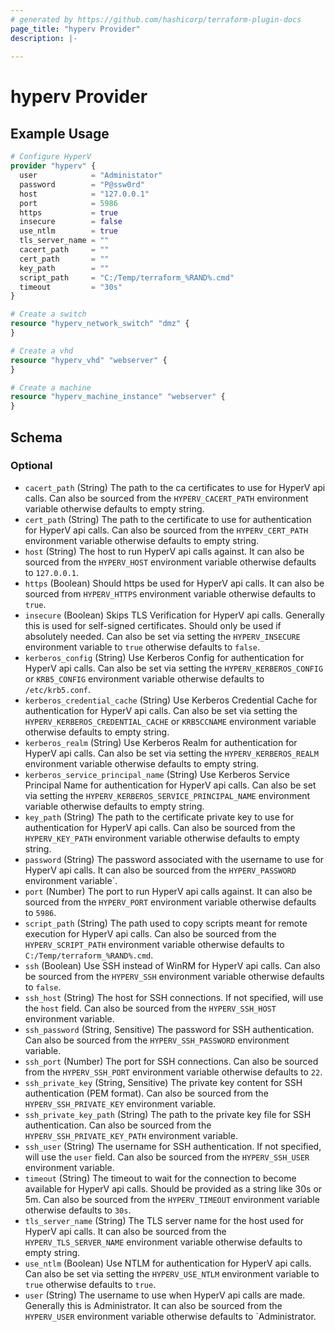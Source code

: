 ```yaml
---
# generated by https://github.com/hashicorp/terraform-plugin-docs
page_title: "hyperv Provider"
description: |-
  
---
```


# hyperv Provider



## Example Usage

```terraform
# Configure HyperV
provider "hyperv" {
  user            = "Administator"
  password        = "P@ssw0rd"
  host            = "127.0.0.1"
  port            = 5986
  https           = true
  insecure        = false
  use_ntlm        = true
  tls_server_name = ""
  cacert_path     = ""
  cert_path       = ""
  key_path        = ""
  script_path     = "C:/Temp/terraform_%RAND%.cmd"
  timeout         = "30s"
}

# Create a switch
resource "hyperv_network_switch" "dmz" {
}

# Create a vhd
resource "hyperv_vhd" "webserver" {
}

# Create a machine
resource "hyperv_machine_instance" "webserver" {
}
```

<!-- schema generated by tfplugindocs -->
## Schema

### Optional

- `cacert_path` (String) The path to the ca certificates to use for HyperV api calls. Can also be sourced from the `HYPERV_CACERT_PATH` environment variable otherwise defaults to empty string.
- `cert_path` (String) The path to the certificate to use for authentication for HyperV api calls. Can also be sourced from the `HYPERV_CERT_PATH` environment variable otherwise defaults to empty string.
- `host` (String) The host to run HyperV api calls against. It can also be sourced from the `HYPERV_HOST` environment variable otherwise defaults to `127.0.0.1`.
- `https` (Boolean) Should https be used for HyperV api calls. It can also be sourced from `HYPERV_HTTPS` environment variable otherwise defaults to `true`.
- `insecure` (Boolean) Skips TLS Verification for HyperV api calls. Generally this is used for self-signed certificates. Should only be used if absolutely needed. Can also be set via setting the `HYPERV_INSECURE` environment variable to `true` otherwise defaults to `false`.
- `kerberos_config` (String) Use Kerberos Config for authentication for HyperV api calls. Can also be set via setting the `HYPERV_KERBEROS_CONFIG` or `KRB5_CONFIG` environment variable otherwise defaults to `/etc/krb5.conf`.
- `kerberos_credential_cache` (String) Use Kerberos Credential Cache for authentication for HyperV api calls. Can also be set via setting the `HYPERV_KERBEROS_CREDENTIAL_CACHE` or `KRB5CCNAME` environment variable otherwise defaults to empty string.
- `kerberos_realm` (String) Use Kerberos Realm for authentication for HyperV api calls. Can also be set via setting the `HYPERV_KERBEROS_REALM` environment variable otherwise defaults to empty string.
- `kerberos_service_principal_name` (String) Use Kerberos Service Principal Name for authentication for HyperV api calls. Can also be set via setting the `HYPERV_KERBEROS_SERVICE_PRINCIPAL_NAME` environment variable otherwise defaults to empty string.
- `key_path` (String) The path to the certificate private key to use for authentication for HyperV api calls. Can also be sourced from the `HYPERV_KEY_PATH` environment variable otherwise defaults to empty string.
- `password` (String) The password associated with the username to use for HyperV api calls. It can also be sourced from the `HYPERV_PASSWORD` environment variable`.
- `port` (Number) The port to run HyperV api calls against. It can also be sourced from the `HYPERV_PORT` environment variable otherwise defaults to `5986`.
- `script_path` (String) The path used to copy scripts meant for remote execution for HyperV api calls. Can also be sourced from the `HYPERV_SCRIPT_PATH` environment variable otherwise defaults to `C:/Temp/terraform_%RAND%.cmd`.
- `ssh` (Boolean) Use SSH instead of WinRM for HyperV api calls. Can also be sourced from the `HYPERV_SSH` environment variable otherwise defaults to `false`.
- `ssh_host` (String) The host for SSH connections. If not specified, will use the `host` field. Can also be sourced from the `HYPERV_SSH_HOST` environment variable.
- `ssh_password` (String, Sensitive) The password for SSH authentication. Can also be sourced from the `HYPERV_SSH_PASSWORD` environment variable.
- `ssh_port` (Number) The port for SSH connections. Can also be sourced from the `HYPERV_SSH_PORT` environment variable otherwise defaults to `22`.
- `ssh_private_key` (String, Sensitive) The private key content for SSH authentication (PEM format). Can also be sourced from the `HYPERV_SSH_PRIVATE_KEY` environment variable.
- `ssh_private_key_path` (String) The path to the private key file for SSH authentication. Can also be sourced from the `HYPERV_SSH_PRIVATE_KEY_PATH` environment variable.
- `ssh_user` (String) The username for SSH authentication. If not specified, will use the `user` field. Can also be sourced from the `HYPERV_SSH_USER` environment variable.
- `timeout` (String) The timeout to wait for the connection to become available for HyperV api calls. Should be provided as a string like 30s or 5m. Can also be sourced from the `HYPERV_TIMEOUT` environment variable otherwise defaults to `30s`.
- `tls_server_name` (String) The TLS server name for the host used for HyperV api calls. It can also be sourced from the `HYPERV_TLS_SERVER_NAME` environment variable otherwise defaults to empty string.
- `use_ntlm` (Boolean) Use NTLM for authentication for HyperV api calls. Can also be set via setting the `HYPERV_USE_NTLM` environment variable to `true` otherwise defaults to `true`.
- `user` (String) The username to use when HyperV api calls are made. Generally this is Administrator. It can also be sourced from the `HYPERV_USER` environment variable otherwise defaults to `Administrator.
